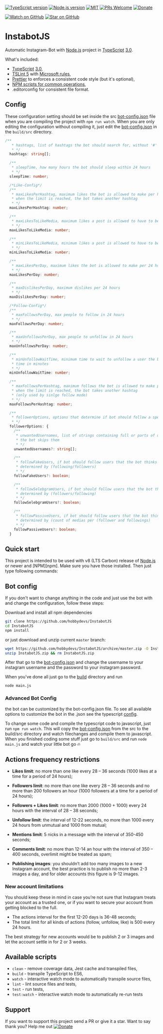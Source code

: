 [![TypeScript version][ts-badge]][typescript-30]
[![Node.js version][nodejs-badge]][nodejs]
[![MIT][license-badge]][license]
[![PRs Welcome][prs-badge]][prs]
[![Donate][donate-badge]][donate]

[![Watch on GitHub][github-watch-badge]][github-watch]
[![Star on GitHub][github-star-badge]][github-star]

# InstabotJS

Automatic Instagram-Bot with [Node.js][nodejs] project in [TypeScript][typescript] [3.0][typescript-30].

What's included:

* [TypeScript][typescript] [3.0][typescript-30],
* [TSLint 5][tslint] with [Microsoft rules][tslint-microsoft-contrib],
* [Prettier][prettier] to enforces a consistent code style (but it's optional),
* [NPM scripts for common operations](#available-scripts),
* .editorconfig for consistent file format.

## Config
These configuration setting should be set inside the src [bot-config.json](/src/bot-config.json) file when you are compiling the project with `npm run watch`. When you are only editing the configuration without compiling it, just edit the [bot-config.json](/build/src/bot-config.json) in the `build/src` directory.
```typescript
/**
   * hashtags, list of hashtags the bot should search for, without '#' prefix
   * */
  hashtags: string[];

  /**
   * sleepTime, how many hours the bot should sleep within 24 hours
   * */
  sleepTime: number;

  /*Like-Config*/
  /**
   * maxLikesPerHashtag, maximum likes the bot is allowed to make per hashtag per 24 hours
   * when the limit is reached, the bot takes another hashtag
   * */
  maxLikesPerHashtag: number;

  /**
   * maxLikesToLikeMedia, maximum likes a post is allowed to have to be liked by the bot
   * */
  maxLikesToLikeMedia: number;

  /**
   * minLikesToLikeMedia, minimum likes a post is allowed to have to be liked by the bot
   * */
  minLikesToLikeMedia: number;

  /**
   * maxLikesPerDay, maximum likes the bot is allowed to make per 24 hours
   * */
  maxLikesPerDay: number;

  /**
   * maxDislikesPerDay, maximum dislikes per 24 hours
   * */
  maxDislikesPerDay: number;

  /*Follow-Config*/
  /**
   * maxFollowsPerDay, max people to follow in 24 hours
   * */
  maxFollowsPerDay: number;

  /**
   * maxUnfollowsPerDay, max people to unfollow in 24 hours
   * */
  maxUnfollowsPerDay: number;

  /**
   * minUnfollowWaitTime, minimum time to wait to unfollow a user the bot followed before
   * time in minutes
   * */
  minUnfollowWaitTime: number;

  /**
   * maxFollowsPerHashtag, maximum follows the bot is allowed to make per hashtag per 24 hours
   * when the limit is reached, the bot takes another hashtag
   * (only used by sinlge follow mode)
   * */
  maxFollowsPerHashtag: number;

  /**
   * followerOptions, options that determine if bot should follow a specific user
   * */
  followerOptions: {
    /**
     * unwantedUsernames, list of strings containing full or parts of usernames that are not wanted to be followed
     * the bot skips them
     * */
    unwantedUsernames?: string[];

    /**
     * followFakeUsers, if bot should follow users that the bot thinks are fake users
     * determined by (following/followers)
     * */
    followFakeUsers?: boolean;

    /**
     * followSelebgramUsers, if bot should follow users that the bot thinks are selebgram users
     * determined by (followers/following)
     * */
    followSelebgramUsers?: boolean;

    /**
     * followPassiveUsers, if bot should follow users that the bot thinks are passive (inactive) users
     * determined by (count of medias per (follower and followings)
     * */
    followPassiveUsers?: boolean;
  }
```

## Quick start

This project is intended to be used with v8 (LTS Carbon) release of [Node.js][nodejs] or newer and [NPM][npm]. Make sure you have those installed. Then just type following commands:

## Bot config

If you don't want to change anything in the code and just use the bot with and change the configuration, follow these steps:

Download and install all npm dependencies

```sh
git clone https://github.com/hobbydevs/InstabotJS
cd InstabotJS
npm install
```

or just download and unzip current `master` branch:

```sh
wget https://github.com/hobbydevs/InstabotJS/archive/master.zip -O InstabotJS
unzip InstabotJS.zip && rm InstabotJS.zip
```

After that go to the [bot-config.json](/build/src/bot-config.json) and change the username to your instagram username and the password to your instagram password.

When you've done all just go to the [build](/build/src) directory and run

```sh
node main.js
```

### Advanced Bot Config

the bot can be customized by the bot-config.json file.
To see all available options to customize the bot in the .json see the typescript [config](/src/models/config.ts).

To change some code and compile the typescript code to javascript, just run `npm run watch`. This will copy the [bot-config.json](/src/bot-config.json) from the src to the build/src directory and watch filechanges and compile them to javascript.
When you finished coding some stuff just go to `build/src` and run `node main.js` and watch your little bot go 🔥


## Actions frequency restrictions

* **Likes limit**: no more than one like every 28 – 36 seconds (1000 likes at a time for a period of 24 hours);

* **Followers limit**: no more than one like every 28 – 36 seconds and no more than 200 followers an hour (1000 followers at a time for a period of 24 hours);

* **Followers + Likes limit**: no more than 2000 (1000 + 1000) every 24 hours with the interval of 28 – 38 seconds;

* **Unfollow limit**: the interval of 12-22 seconds, no more than 1000 every 24 hours from unmutual and 1000 from mutual;

* **Mentions limit**: 5 nicks in a message with the interval of 350-450 seconds;

* **Comments limit**: no more than 12-14 an hour with the interval of 350 – 400 seconds, overlimit might be treated as spam;

* **Publishing images**: you shouldn’t add too many images to a new Instagram account, the best practice is to publish no more than 2-3 images a day, and for older accounts this figure is 9-12 images.

### New account limitations

You should keep these in mind in case you’re not sure that Instagram treats your account as a trusted one, or if you want to secure your account from getting blocked to the full.

* The actions interval for the first 12-20 days is 36-48 seconds;
* The total limit for all kinds of actions (follow, unfollow, like) is 500 every 24 hours.

The best strategy for new accounts would be to publish 2 or 3 images and let the account settle in for 2 or 3 weeks.


## Available scripts

* `clean` - remove coverage data, Jest cache and transpiled files,
* `build` - transpile TypeScript to ES6,
* `watch` - interactive watch mode to automatically transpile source files,
* `lint` - lint source files and tests,
* `test` - run tests,
* `test:watch` - interactive watch mode to automatically re-run tests

## Support
If you want to support this project send a PR or give it a star. 
Want to say thank you? Help me out  [![Donate][donate-badge]][donate]


[ts-badge]: https://img.shields.io/badge/TypeScript-3.0-blue.svg
[nodejs-badge]: https://img.shields.io/badge/Node.js->=%208.9-blue.svg
[nodejs]: https://nodejs.org/dist/latest-v8.x/docs/api/
[travis-badge]: https://travis-ci.org/hobbydevs/InstabotJS.svg?branch=master
[travis-ci]: https://travis-ci.org/hobbydevs/InstabotJS
[typescript]: https://www.typescriptlang.org/
[typescript-30]: https://www.typescriptlang.org/docs/handbook/release-notes/typescript-3-0.html
[license-badge]: https://img.shields.io/github/license/mashape/apistatus.svg
[license]: https://github.com/hobbydevs/InstabotJS/blob/master/LICENSE
[prs-badge]: https://img.shields.io/badge/PRs-welcome-brightgreen.svg
[prs]: http://makeapullrequest.com
[donate-badge]: https://img.shields.io/badge/donate-what%20you%20want-brightgreen.svg
[donate]: https://bit.ly/2x0cUp1
[github-watch-badge]: https://img.shields.io/github/watchers/hobbydevs/InstabotJS.svg?style=social
[github-watch]: https://github.com/hobbydevs/InstabotJS/watchers
[github-star-badge]: https://img.shields.io/github/stars/hobbydevs/InstabotJS.svg?style=social
[github-star]: https://github.com/hobbydevs/InstabotJS/stargazers
[twitter]: https://twitter.com/intent/tweet?text=Check%20out%20this%20Node.js%20TypeScript%20boilerplate!%20https://github.com/jsynowiec/node-typescript-boilerplate%20%F0%9F%91%8D
[twitter-badge]: https://img.shields.io/twitter/url/https/jsynowiec/node-typescript-boilerplate.svg?style=social
[jest]: https://facebook.github.io/jest/
[tslint]: https://palantir.github.io/tslint/
[tslint-microsoft-contrib]: https://github.com/Microsoft/tslint-microsoft-contrib
[flow-boilerplate]: https://github.com/jsynowiec/node-flowtype-boilerplate
[wiki-js-tests]: https://github.com/hobbydevs/InstabotJS/wiki/Unit-tests-in-plain-JavaScript
[prettier]: https://prettier.io

